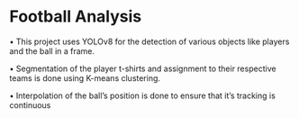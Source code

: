 # Football Analysis

 • This project uses YOLOv8 for the detection of various objects like players and the ball in a frame.

 • Segmentation of the player t-shirts and assignment to their respective teams is done using K-means clustering.
 
 • Interpolation of the ball’s position is done to ensure that it’s tracking is continuous
